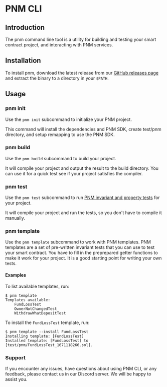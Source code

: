 # PNM CLI

## Introduction

The pnm command line tool is a utility for building and testing your smart contract project,
and interacting with PNM services.

## Installation

To install pnm, download the latest release from our [GitHub releases page](https://github.com/PwnedNoMore/pnm-cli/releases) and extract the binary to a directory in your `$PATH`.

## Usage

### pnm init

Use the `pnm init` subcommand to initialize your PNM project.

This command will install the dependencies and PNM SDK, create test/pnm directory, and setup remapping to use the PNM SDK.

### pnm build

Use the `pnm build` subcommand to build your project.

It will compile your project and output the result to the build directory.
You can use it for a quick test see if your project satisfies the compiler.

### pnm test

Use the `pnm test` subcommand to run [PNM invariant and property tests](https://pwned-no-more.notion.site/Property-test-and-invariant-test-c6b80f6b6136408ba41247c0be561fe2) for your project.

It will compile your project and run the tests, so you don't have to compile it manually.

### pnm template

Use the `pnm template` subcommand to work with PNM templates.
PNM templates are a set of pre-written invariant tests that you can use to test your smart contract.
You have to fill in the preprepared getter functions to make it work for your project.
It is a good starting point for writing your own tests.

#### Examples

To list available templates, run:

```shell
$ pnm template
Templates available:
	FundLossTest
	OwnerNotChangedTest
	WithdrawWhatDepositTest
```

To install the `FundLossTest` template, run:

```shell
$ pnm template --install FundLossTest
Installing template: [FundLossTest]
Installed template: [FundLossTest] to [test/pnm/FundLossTest_1671118266.sol].
```

### Support

If you encounter any issues, have questions about using PNM CLI, or any feedback,
please contact us in our Discord server. We will be happy to assist you.

